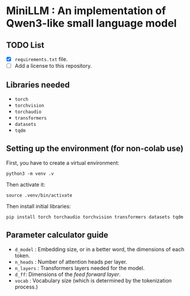 # MiniLLM : An implementation of Qwen3-like small language model

## TODO List 

- [x] `requirements.txt` file.
- [ ] Add a license to this repository.

## Libraries needed

* `torch`
* `torchvision`
* `torchaudio`
* `transformers`
* `datasets`
* `tqdm`

## Setting up the environment (for non-colab use)

First, you have to create a virtual environment:

```
python3 -m venv .v 
```

Then activate it:

```
source .venv/bin/activate
```

Then install initial libraries: 

```
pip install torch torchaudio torchvision transformers datasets tqdm
```


## Parameter calculator guide 

* `d_model` : Embedding size, or in a better word, the dimensions of each token.
* `n_heads` : Number of attention heads per layer.
* `n_layers` : Transformers layers needed for the model. 
* `d_ff`: Dimensions of the _feed forward layer_.
* `vocab` : Vocabulary size (which is determined by the tokenization process.)